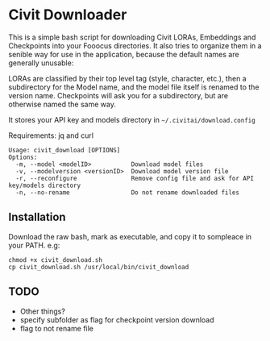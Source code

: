 # Civit Downloader

This is a simple bash script for downloading Civit LORAs, Embeddings and Checkpoints into your Fooocus directories. It also tries to organize them in a senible way for use in the application, because the default names are generally unusable:

LORAs are classified by their top level tag (style, character, etc.), then a subdirectory for the Model name, and the model file itself is renamed to the version name. Checkpoints will ask you for a subdirectory, but are otherwise named the same way.

It stores your API key and models directory in `~/.civitai/download.config`

Requirements: jq and curl

    Usage: civit_download [OPTIONS]
    Options:
      -m, --model <modelID>           Download model files
      -v, --modelversion <versionID>  Download model version file
      -r, --reconfigure               Remove config file and ask for API key/models directory
      -n, --no-rename                 Do not rename downloaded files

## Installation

Download the raw bash, mark as executable, and copy it to sompleace in your PATH. e.g:

    chmod +x civit_download.sh
    cp civit_download.sh /usr/local/bin/civit_download

## TODO

* Other things?
* specify subfolder as flag for checkpoint version download
* flag to not rename file
